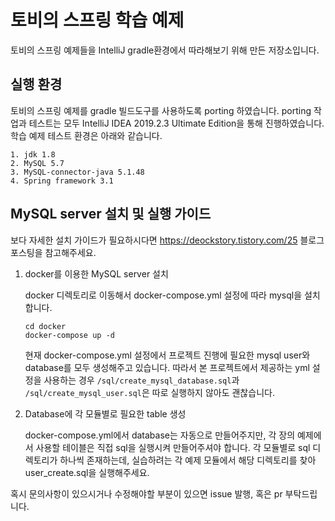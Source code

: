 # 토비의 스프링 학습 예제
토비의 스프링 예제들을 IntelliJ gradle환경에서 따라해보기 위해 만든 저장소입니다.

## 실행 환경
토비의 스프링 예제를 gradle 빌드도구를 사용하도록 porting 하였습니다.
porting 작업과 테스트는 모두 IntelliJ IDEA 2019.2.3 Ultimate Edition을 통해 진행하였습니다.
학습 예제 테스트 환경은 아래와 같습니다.
```
1. jdk 1.8
2. MySQL 5.7
3. MySQL-connector-java 5.1.48
4. Spring framework 3.1
```


## MySQL server 설치 및 실행 가이드
보다 자세한 설치 가이드가 필요하시다면 https://deockstory.tistory.com/25 블로그 포스팅을 참고해주세요.

1. docker를 이용한 MySQL server 설치

    docker 디렉토리로 이동해서 docker-compose.yml 설정에 따라 mysql을 설치합니다.
    ```
    cd docker
    docker-compose up -d
    ```
    현재 docker-compose.yml 설정에서 프로젝트 진행에 필요한 mysql user와 database를 
    모두 생성해주고 있습니다. 따라서 본 프로젝트에서 제공하는 yml 설정을 사용하는 경우
    `/sql/create_mysql_database.sql`과 `/sql/create_mysql_user.sql`은 따로 실행하지 않아도 괜찮습니다.

2. Database에 각 모듈별로 필요한 table 생성

    docker-compose.yml에서 database는 자동으로 만들어주지만, 
    각 장의 예제에서 사용할 테이블은 직접 sql을 실행시켜 만들어주셔야 합니다.
    각 모듈별로 sql 디렉토리가 하나씩 존재하는데, 실습하려는 각 예제 모듈에서 해당 디렉토리를 찾아 user_create.sql을 실행해주세요.




혹시 문의사항이 있으시거나 수정해야할 부분이 있으면 issue 발행, 혹은 pr 부탁드립니다.
